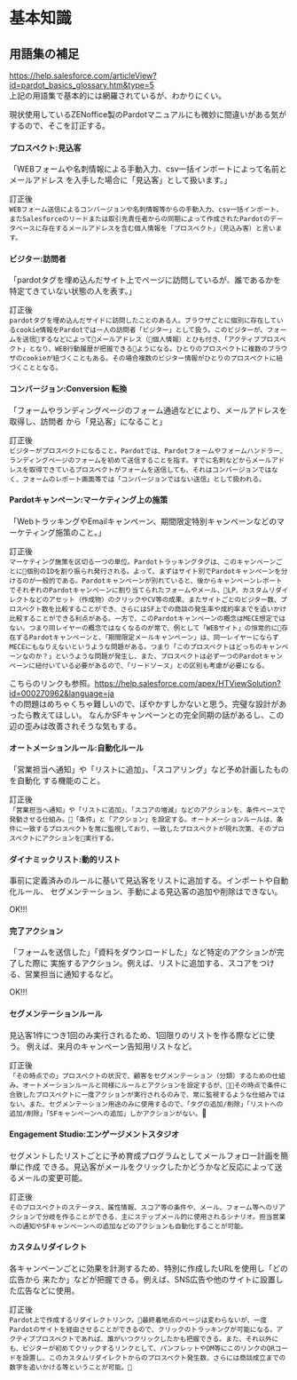 # 基本知識
## 用語集の補足
https://help.salesforce.com/articleView?id=pardot_basics_glossary.htm&type=5  
上記の用語集で基本的には網羅されているが、わかりにくい。

現状使用しているZENoffice製のPardotマニュアルにも微妙に間違いがある気がするので、そこを訂正する。



#### プロスペクト:見込客
「WEBフォームや名刺情報による手動入力、csv一括インポートによって名前とメールアドレス を入手した場合に「見込客」として扱います。」

訂正後  
`WEBフォーム送信によるコンバージョンや名刺情報等からの手動入力、csv一括インポート、またSalesforceのリードまたは取引先責任者からの同期によって作成されたPardotのデータベースに存在するメールアドレスを含む個人情報を「プロスペクト」（見込み客）と言います。`



#### ビジター:訪問者
「pardotタグを埋め込んだサイト上でページに訪問しているが、誰であるかを特定てきていない状態の人を表す。」

訂正後  
`pardotタグを埋め込んだサイドに訪問したことのある人。ブラウザごとに個別に存在しているcookie情報をPardotでは一人の訪問者「ビジター」として扱う。このビジターが、フォームを送信するなどによってメールアドレス（個人情報）とひも付き、「アクティブプロスペクト」となり、WEB行動履歴が把握できるようになる。ひとりのプロスペクトに複数のブラウザのcookieが紐づくこともある。その場合複数のビジター情報がひとりのプロスペクトに紐づくこととなる。`


#### コンバージョン:Conversion 転換
「フォームやランディングページのフォーム通過などにより、メールアドレスを取得し、訪問者 から「見込客」になること」

訂正後  
`ビジターがプロスペクトになること。Pardotでは、Pardotフォームやフォームハンドラー、ランディングページのフォームを初めて送信することを指す。すでに名刺などからメールアドレスを取得できているプロスペクトがフォームを送信しても、それはコンバージョンではなく、フォームのレポート画面等では「コンバージョンではない送信」として扱われる。`


#### Pardotキャンペーン:マーケティング上の施策
「WebトラッキングやEmailキャンペーン、期間限定特別キャンペーンなどのマーケティング施策のこと。」

訂正後  
`マーケティング施策を区切る一つの単位。Pardotトラッキングタグは、このキャンペーンごとに個別のIDを割り振られ発行される。よって、まずはサイト別でPardotキャンペーンを分けるのが一般的である。Pardotキャンペーンが別れていると、後からキャンペーンレポートでそれぞれのPardotキャンペーンに割り当てられたフォームやメール、LP、カスタムリダイレクトなどのアセット（作成物）のクリックやCV等の成果、またサイトごとのビジター数、プロスペクト数を比較することができ、さらにはSF上での商談の発生率や成約率までを追いかけ比較することができる利点がある。一方で、このPardotキャンペーンの概念はMECE想定ではない。つまり同レイヤーの概念ではなくなるのが常で、例として「WEBサイト」の恒常的に存在するPardotキャンペーンと、「期間限定メールキャンペーン」は、同一レイヤーにならずMECEにもなりえないというような問題がある。つまり「このプロスペクトはどっちのキャンペーンなのか？」というような問題が発生し、また、プロスペクトは必ず一つのPardotキャンペーンに紐付いている必要があるので、「リードソース」との区別も考慮が必要になる。`

こちらのリンクも参照。https://help.salesforce.com/apex/HTViewSolution?id=000270962&language=ja  
↑の問題はめちゃくちゃ難しいので、ぼやかすしかないと思う。完璧な設計があったら教えてほしい。
なんかSFキャンペーンとの完全同期の話があるし、この辺の歪みは改善されそうな気もする。

#### オートメーションルール:自動化ルール
「営業担当へ通知」や「リストに追加」、「スコアリング」など予め計画したものを自動化 する機能のこと。

訂正後  
`「営業担当へ通知」や「リストに追加」、「スコアの増減」などのアクションを、条件ベースで発動させる仕組み。「条件」と「アクション」を設定する。オートメーションルールは、条件に一致するプロスペクトを常に監視しており、一致したプロスペクトが現れ次第、そのプロスペクトにアクションを実行する。`


#### ダイナミックリスト:動的リスト
事前に定義済みのルールに基いて見込客をリストに追加する。インポートや自動化ルール、 セグメンテーション、手動による見込客の追加や削除はできない。

OK!!!


#### 完了アクション
「フォームを送信した」「資料をダウンロードした」など特定のアクションが完了した際に 実施するアクション。例えば、リストに追加する、スコアをつける、営業担当に通知するなど。

OK!!!


#### セグメンテーションルール
見込客1件につき1回のみ実行されるため、1回限りのリストを作る際などに使う。 例えば、来月のキャンペーン告知用リストなど。

訂正後  
`「その時点での」プロスペクトの状況で、顧客をセグメンテーション（分類）するための仕組み。オートメーションルールと同様にルールとアクションを設定するが、その時点で条件に合致したプロスペクトに一度アクションが実行されるのみで、常に監視するような仕組みではない。また、セグメンテーション用途のみに使用するので、「タグの追加/削除」「リストへの追加/削除」「SFキャンペーンへの追加」しかアクションがない。`

#### Engagement Studio:エンゲージメントスタジオ
セグメントしたリストごとに予め育成プログラムとしてメールフォロー計画を簡単に作成 できる。見込客がメールをクリックしたかどうかなど反応によって送るメールの変更可能。

訂正後  
`そのプロスペクトのステータス、属性情報、スコア等の条件や、メール、フォーム等へのリアクションで分岐を作ることができる、主にステップメール的に使用されるシナリオ。担当営業への通知やSFキャンペーンへの追加などのアクションも自動化することが可能。`


#### カスタムリダイレクト
各キャンペーンごとに効果を計測するため、特別に作成したURLを使用し「どの広告から 来たか」などが把握できる。例えば、SNS広告や他のサイトに設置した広告などに使用。

訂正後  
`Pardot上で作成するリダイレクトリンク。最終着地点のページは変わらないが、一度Pardotのサイトを経由させることができるので、クリックのトラッキングが可能になる。アクティブプロスペクトであれば、誰がいつクリックしたかも把握できる。また、それ以外にも、ビジターが初めてクリックするリンクとして、パンフレットやDM等にこのリンクのQRコードを設置し、このカスタムリダイレクトからのプロスペクト発生数、さらには商談成立までの数字を追いかける等ということが可能。`
